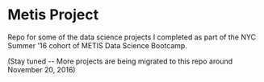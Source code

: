 # Metis Project

Repo for some of the data science projects I completed as part of the NYC Summer '16 cohort of METIS Data Science Bootcamp.

(Stay tuned -- More projects are being migrated to this repo around November 20, 2016)
